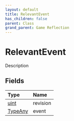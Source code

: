 ```yaml
---
layout: default
title: RelevantEvent
has_children: false
parent: Class
grand_parent: Game Reflection
---
```

# RelevantEvent
Description 

## Fields

| Type | Name |
|:----------|:--------------|
| [uint](/riftbreaker-wiki/docs/game-reflection/components/uint/) | revision |
| [TypeAny](/riftbreaker-wiki/docs/game-reflection/components/type_any/) | event |

